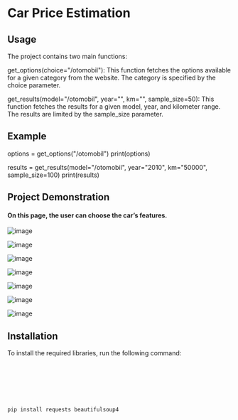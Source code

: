 # Car Price Estimation

## Usage
The project contains two main functions:

get_options(choice="/otomobil"): This function fetches the options available for a given category from the website. The category is specified by the choice parameter.

get_results(model="/otomobil", year="", km="", sample_size=50): This function fetches the results for a given model, year, and kilometer range. The results are limited by the sample_size parameter.


## Example
options = get_options("/otomobil")
print(options)

results = get_results(model="/otomobil", year="2010", km="50000", sample_size=100)
print(results)



## Project Demonstration

#### On this page, the user can choose the car’s features.

![image](https://github.com/aslikayalik/Car-Price-Estimation/assets/96055823/ccf3e265-3d04-4008-832f-7ec5b25d0e19)

![image](https://github.com/aslikayalik/Car-Price-Estimation/assets/96055823/60a9db7f-d894-4d26-b9ea-848860e04029)

![image](https://github.com/aslikayalik/Car-Price-Estimation/assets/96055823/726780ed-235e-4657-8758-f4927ae59c08)

![image](https://github.com/aslikayalik/Car-Price-Estimation/assets/96055823/0fc24d9b-0fe5-42d1-a1ce-2cc9ae1deffb)

![image](https://github.com/aslikayalik/Car-Price-Estimation/assets/96055823/8f62a00d-f1f3-48cb-b98f-5c4d71195634)

![image](https://github.com/aslikayalik/Car-Price-Estimation/assets/96055823/ae5e9811-4efe-4ff6-b1d8-75ae6e9e2534)

![image](https://github.com/aslikayalik/Car-Price-Estimation/assets/96055823/74848be5-6f63-41a2-ba35-a0502af3abd7)









## Installation

To install the required libraries, run the following command:

```bash







pip install requests beautifulsoup4

